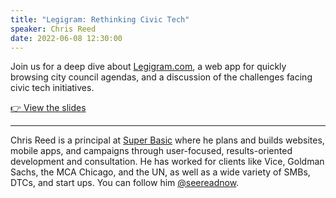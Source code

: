 ```yaml
---
title: "Legigram: Rethinking Civic Tech"
speaker: Chris Reed
date: 2022-06-08 12:30:00
---
```


Join us for a deep dive about [Legigram.com](https://legigram.com), a web app for quickly browsing city council agendas, and a discussion of the challenges facing civic tech initiatives.

[👉 View the slides](https://seereadcode.github.io/legigram-deck/)

---

Chris Reed is a principal at [Super Basic](https://superbasic.xyz) where he plans and builds websites, mobile apps, and campaigns through user-focused, results-oriented development and consultation. He has worked for clients like Vice, Goldman Sachs, the MCA Chicago, and the UN, as well as a wide variety of SMBs, DTCs, and start ups. You can follow him [@seereadnow](https://twitter.com/seereadnow).
